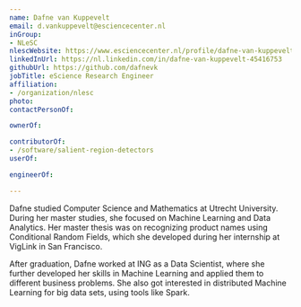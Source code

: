 ```yaml
---
name: Dafne van Kuppevelt
email: d.vankuppevelt@esciencecenter.nl
inGroup:
- NLeSC
nlescWebsite: https://www.esciencecenter.nl/profile/dafne-van-kuppevelt-msc
linkedInUrl: https://nl.linkedin.com/in/dafne-van-kuppevelt-45416753
githubUrl: https://github.com/dafnevk
jobTitle: eScience Research Engineer
affiliation:
- /organization/nlesc
photo: 
contactPersonOf:

ownerOf:

contributorOf:
- /software/salient-region-detectors
userOf:

engineerOf:

---
```

Dafne studied Computer Science and Mathematics at Utrecht University. During her master studies, she focused on Machine Learning and Data Analytics. Her master thesis was on recognizing product names using Conditional Random Fields, which she developed during her internship at VigLink in San Francisco.

After graduation, Dafne worked at ING as a Data Scientist, where she further developed her skills in Machine Learning and applied them to different business problems. She also got interested in distributed Machine Learning for big data sets, using tools like Spark.
